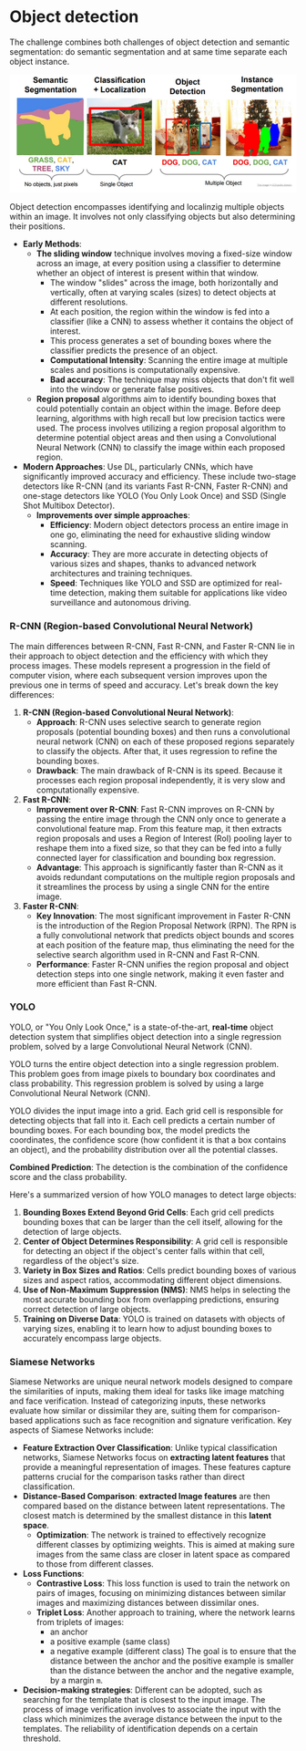 # Object detection

The challenge combines both challenges of object detection and semantic segmentation: do semantic segmentation and at same time separate each object instance. 

![](images/2ec3490a989e3d5fb5eb898b2abce045.png)

Object detection encompasses identifying and localinzig multiple objects within an image. It involves not only classifying objects but also determining their positions.

- **Early Methods**:
	- **The sliding window** technique involves moving a fixed-size window across an image, at every position using a classifier to determine whether an object of interest is present within that window.
	    - The window "slides" across the image, both horizontally and vertically, often at varying scales (sizes) to detect objects at different resolutions.
	    - At each position, the region within the window is fed into a classifier (like a CNN) to assess whether it contains the object of interest.
	    - This process generates a set of bounding boxes where the classifier predicts the presence of an object.
	    - **Computational Intensity**: Scanning the entire image at multiple scales and positions is computationally expensive.
	    - **Bad accuracy**: The technique may miss objects that don't fit well into the window or generate false positives.
	- **Region proposal** algorithms aim to identify bounding boxes that could potentially contain an object within the image. Before deep learning, algorithms with high recall but low precision tactics were used. The process involves utilizing a region proposal algorithm to determine potential object areas and then using a Convolutional Neural Network (CNN) to classify the image within each proposed region.
- **Modern Approaches**: Use DL, particularly CNNs, which have significantly improved accuracy and efficiency. These include two-stage detectors like R-CNN (and its variants Fast R-CNN, Faster R-CNN) and one-stage detectors like YOLO (You Only Look Once) and SSD (Single Shot Multibox Detector).
	- **Improvements over simple approaches**:
	    - **Efficiency**: Modern object detectors process an entire image in one go, eliminating the need for exhaustive sliding window scanning.
	    - **Accuracy**: They are more accurate in detecting objects of various sizes and shapes, thanks to advanced network architectures and training techniques.
	    - **Speed**: Techniques like YOLO and SSD are optimized for real-time detection, making them suitable for applications like video surveillance and autonomous driving.

### R-CNN (Region-based Convolutional Neural Network)

The main differences between R-CNN, Fast R-CNN, and Faster R-CNN lie in their approach to object detection and the efficiency with which they process images. These models represent a progression in the field of computer vision, where each subsequent version improves upon the previous one in terms of speed and accuracy. Let's break down the key differences:

1. **R-CNN (Region-based Convolutional Neural Network)**:
   - **Approach**: R-CNN uses selective search to generate region proposals (potential bounding boxes) and then runs a convolutional neural network (CNN) on each of these proposed regions separately to classify the objects. After that, it uses regression to refine the bounding boxes.
   - **Drawback**: The main drawback of R-CNN is its speed. Because it processes each region proposal independently, it is very slow and computationally expensive.
2. **Fast R-CNN**:
   - **Improvement over R-CNN**: Fast R-CNN improves on R-CNN by passing the entire image through the CNN only once to generate a convolutional feature map. From this feature map, it then extracts region proposals and uses a Region of Interest (RoI) pooling layer to reshape them into a fixed size, so that they can be fed into a fully connected layer for classification and bounding box regression.
   - **Advantage**: This approach is significantly faster than R-CNN as it avoids redundant computations on the multiple region proposals and it streamlines the process by using a single CNN for the entire image.
3. **Faster R-CNN**:
   - **Key Innovation**: The most significant improvement in Faster R-CNN is the introduction of the Region Proposal Network (RPN). The RPN is a fully convolutional network that predicts object bounds and scores at each position of the feature map, thus eliminating the need for the selective search algorithm used in R-CNN and Fast R-CNN.
   - **Performance**: Faster R-CNN unifies the region proposal and object detection steps into one single network, making it even faster and more efficient than Fast R-CNN.

### YOLO

YOLO, or "You Only Look Once," is a state-of-the-art, **real-time** object detection system that simplifies object detection into a single regression problem, solved by a large Convolutional Neural Network (CNN). 

YOLO turns the entire object detection into a single regression problem. This problem goes from image pixels to boundary box coordinates and class probability. This regression problem is solved by using a large Convolutional Neural Network (CNN).

YOLO divides the input image into a grid. Each grid cell is responsible for detecting objects that fall into it. Each cell predicts a certain number of bounding boxes. For each bounding box, the model predicts the coordinates, the confidence score (how confident it is that a box contains an object), and the probability distribution over all the potential classes.

**Combined Prediction**: The detection is the combination of the confidence score and the class probability.

Here's a summarized version of how YOLO manages to detect large objects:

1. **Bounding Boxes Extend Beyond Grid Cells**: Each grid cell predicts bounding boxes that can be larger than the cell itself, allowing for the detection of large objects.
2. **Center of Object Determines Responsibility**: A grid cell is responsible for detecting an object if the object's center falls within that cell, regardless of the object's size.
3. **Variety in Box Sizes and Ratios**: Cells predict bounding boxes of various sizes and aspect ratios, accommodating different object dimensions.
4. **Use of Non-Maximum Suppression (NMS)**: NMS helps in selecting the most accurate bounding box from overlapping predictions, ensuring correct detection of large objects.
5. **Training on Diverse Data**: YOLO is trained on datasets with objects of varying sizes, enabling it to learn how to adjust bounding boxes to accurately encompass large objects.

### Siamese Networks

Siamese Networks are unique neural network models designed to compare the similarities of inputs, making them ideal for tasks like image matching and face verification. Instead of categorizing inputs, these networks evaluate how similar or dissimilar they are, suiting them for comparison-based applications such as face recognition and signature verification.
Key aspects of Siamese Networks include:

- **Feature Extraction Over Classification**: Unlike typical classification networks, Siamese Networks focus on **extracting latent features** that provide a meaningful representation of images. These features capture patterns crucial for the comparison tasks rather than direct classification.
- **Distance-Based Comparison**: **extracted Image features** are then compared based on the distance between latent representations. The closest match is determined by the smallest distance in this **latent space**. 
	- **Optimization**: The network is trained to effectively recognize different classes by optimizing weights. This is aimed at making sure images from the same class are closer in latent space as compared to those from different classes. 
- **Loss Functions**:
    - **Contrastive Loss**: This loss function is used to train the network on pairs of images, focusing on minimizing distances between similar images and maximizing distances between dissimilar ones.
    - **Triplet Loss**: Another approach to training, where the network learns from triplets of images:
	    - an anchor
	    - a positive example (same class)
	    - a negative example (different class)
		The goal is to ensure that the distance between the anchor and the positive example is smaller than the distance between the anchor and the negative example, by a margin `m`.
- **Decision-making strategies**: Different can be adopted, such as searching for the template that is closest to the input image. The process of image verification involves to associate the input with the class which minimizes the average distance between the input to the templates. The reliability of identification depends on a certain threshold.




